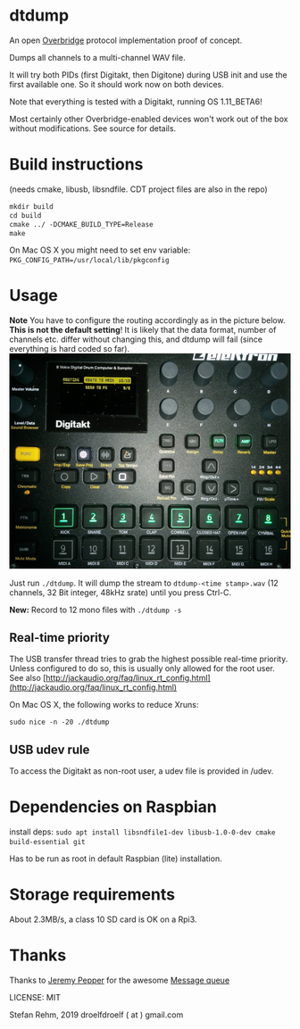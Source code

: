 # dtdump
An open [Overbridge](https://www.elektronauts.com/t/overbridge-2-0-public-beta-plugins-drivers-and-firmware/70486) protocol implementation proof of concept.

Dumps all channels to a multi-channel WAV file.

It will try both PIDs (first Digitakt, then Digitone) 
during USB init and use the first available one. So
it should work now on both devices.

Note that everything is tested with a Digitakt,
running OS 1.11_BETA6! 

Most certainly other Overbridge-enabled
devices won't work out of the box without modifications.
See source for details.

# Build instructions

(needs cmake, libusb, libsndfile. CDT project files are also in the repo)
```
mkdir build
cd build
cmake ../ -DCMAKE_BUILD_TYPE=Release
make
```

On Mac OS X you might need to set env variable: `PKG_CONFIG_PATH=/usr/local/lib/pkgconfig`

# Usage

**Note** You have to configure the routing accordingly as in the picture below. **This is not the default setting**! It is likely that the data format, number of channels etc. differ without changing this, and dtdump will fail (since everything is hard coded so far).
![OB rounting](pics/obroute.jpg?raw=true "Routing setup")

Just run ```./dtdump```. It will dump the stream to ```dtdump-<time stamp>.wav```
(12 channels, 32 Bit integer, 48kHz srate) until you press Ctrl-C.

**New:** Record to 12 mono files with ```./dtdump -s```

## Real-time priority
The USB transfer thread tries to grab the highest possible real-time priority. Unless configured to do so, this is usually only allowed for the root user.
See also [http://jackaudio.org/faq/linux_rt_config.html](http://jackaudio.org/faq/linux_rt_config.html)

On Mac OS X, the following works to reduce Xruns:

```
sudo nice -n -20 ./dtdump
```

## USB udev rule
To access the Digitakt as non-root user, a udev file is provided in /udev.

# Dependencies on Raspbian
install deps: ```sudo apt install libsndfile1-dev libusb-1.0-0-dev cmake 
build-essential git```

Has to be run as root in default Raspbian (lite) installation.

# Storage requirements
About 2.3MB/s, a class 10 SD card is OK on a Rpi3.

# Thanks
Thanks to [Jeremy Pepper](https://github.com/LnxPrgr3) for the awesome [Message queue](https://github.com/LnxPrgr3/message_queue)

LICENSE: MIT

Stefan Rehm, 2019
droelfdroelf ( at ) gmail.com
